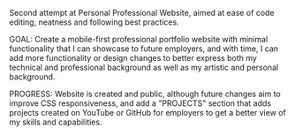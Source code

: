 Second attempt at Personal Professional Website, aimed at ease of code editing, neatness and following best practices.

GOAL: Create a mobile-first professional portfolio website with minimal functionality that I can showcase to future 
employers, and with time, I can add more functionality or design changes to better express both my technical and 
professional background as well as my artistic and personal background.

PROGRESS: Website is created and public, although future changes aim to improve CSS responsiveness, and add
a "PROJECTS" section that adds projects created on YouTube or GitHub for employers to get a better view of my
skills and capabilities.
